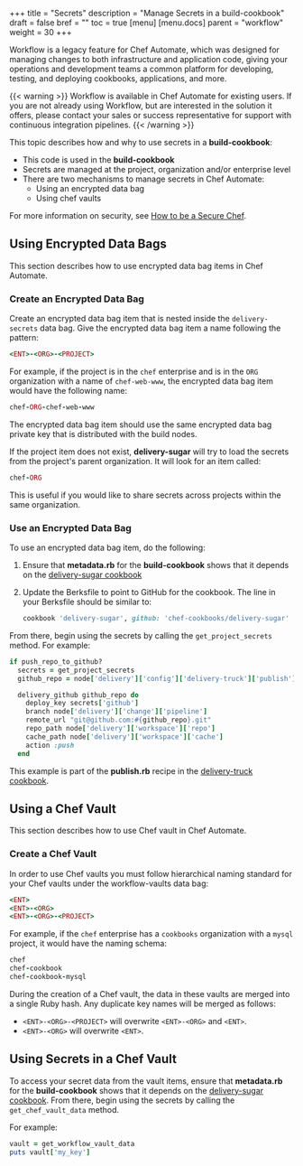 +++
title = "Secrets"
description = "Manage Secrets in a build-cookbook"
draft = false
bref = ""
toc = true
[menu]
  [menu.docs]
    parent = "workflow"
    weight = 30
+++

Workflow is a legacy feature for Chef Automate, which was designed for managing changes to both infrastructure and application code, giving your operations and development teams a common platform for developing, testing, and deploying cookbooks, applications, and more.

{{< warning >}}
Workflow is available in Chef Automate for existing users. If you are not already using Workflow, but are interested in the solution it offers, please contact your sales or success representative for support with continuous integration pipelines.
{{< /warning >}}

This topic describes how and why to use secrets in a **build-cookbook**:

* This code is used in the **build-cookbook**
* Secrets are managed at the project, organization and/or enterprise level
* There are two mechanisms to manage secrets in Chef Automate:
    * Using an encrypted data bag
    * Using chef vaults

For more information on security, see [How to be a Secure Chef](https://learn.chef.io/tracks/administering-chef-installation/).

## Using Encrypted Data Bags

This section describes how to use encrypted data bag items in Chef Automate.

### Create an Encrypted Data Bag

Create an encrypted data bag item that is nested inside the `delivery-secrets` data bag. Give the encrypted data bag item a name following the pattern:

```ruby
<ENT>-<ORG>-<PROJECT>
```

For example, if the project is in the `chef` enterprise and is in the `ORG` organization with a name of `chef-web-www`, the encrypted data bag item would have the following name:

```ruby
chef-ORG-chef-web-www
```

The encrypted data bag item should use the same encrypted data bag private key that is distributed with the build nodes.

If the project item does not exist, **delivery-sugar** will try to load the secrets from the project's parent organization. It will look for an item called:

```ruby
chef-ORG
```

This is useful if you would like to share secrets across projects within the same organization.

### Use an Encrypted Data Bag

To use an encrypted data bag item, do the following:

1. Ensure that **metadata.rb** for the **build-cookbook** shows that it depends on the [delivery-sugar cookbook](https://github.com/chef-cookbooks/delivery-sugar)
2. Update the Berksfile to point to GitHub for the cookbook. The line in your Berksfile should be similar to:

    ```ruby
    cookbook 'delivery-sugar', github: 'chef-cookbooks/delivery-sugar'
    ```

From there, begin using the secrets by calling the `get_project_secrets` method. For example:

```ruby
if push_repo_to_github?
  secrets = get_project_secrets
  github_repo = node['delivery']['config']['delivery-truck']['publish']['github']

  delivery_github github_repo do
    deploy_key secrets['github']
    branch node['delivery']['change']['pipeline']
    remote_url "git@github.com:#{github_repo}.git"
    repo_path node['delivery']['workspace']['repo']
    cache_path node['delivery']['workspace']['cache']
    action :push
  end
```

This example is part of the **publish.rb** recipe in the [delivery-truck
cookbook](https://github.com/chef-cookbooks/delivery-truck/blob/master/recipes/publish.rb#L91-L103).

## Using a Chef Vault

This section describes how to use Chef vault in Chef Automate.

### Create a Chef Vault

In order to use Chef vaults you must follow hierarchical naming standard for your Chef vaults under the workflow-vaults data bag:

```ruby
<ENT>
<ENT>-<ORG>
<ENT>-<ORG>-<PROJECT>
```

For example, if the `chef` enterprise has a `cookbooks` organization with a `mysql` project, it would have the naming schema:

```ruby
chef
chef-cookbook
chef-cookbook-mysql
```

During the creation of a Chef vault, the data in these vaults are merged into a single Ruby hash. Any duplicate key names will be merged as follows:

* `<ENT>-<ORG>-<PROJECT>` will overwrite `<ENT>-<ORG>` and `<ENT>`.
* `<ENT>-<ORG>` will overwrite `<ENT>`.

## Using Secrets in a Chef Vault

To access your secret data from the vault items, ensure that **metadata.rb** for the **build-cookbook** shows that it depends on the [delivery-sugar cookbook](https://github.com/chef-cookbooks/delivery-sugar). From there, begin using the secrets by calling the `get_chef_vault_data` method.

For example:

```ruby
vault = get_workflow_vault_data
puts vault['my_key']
```
